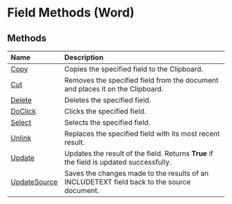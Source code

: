
# Field Methods (Word)

## Methods



|**Name**|**Description**|
|:-----|:-----|
|[Copy](8e897929-051d-deeb-9294-6afc5284542b.md)|Copies the specified field to the Clipboard.|
|[Cut](594b6538-fd90-a969-decd-1468b9ba0c03.md)|Removes the specified field from the document and places it on the Clipboard.|
|[Delete](064a8e70-4c5d-f26c-df46-2a1e6a9b1198.md)|Deletes the specified field.|
|[DoClick](04b94737-0f7f-9086-07ff-555e416f2acf.md)|Clicks the specified field.|
|[Select](03fa304c-acc7-30a5-7dfa-06098bbdac7a.md)|Selects the specified field.|
|[Unlink](b547d99e-fbf7-f31a-ca98-c9fab1e006e7.md)|Replaces the specified field with its most recent result.|
|[Update](e4e941aa-3223-ae0b-8366-9e14d92fff52.md)|Updates the result of the field. Returns  **True** if the field is updated successfully.|
|[UpdateSource](8a7a3362-efc5-97e8-c951-e3143e28488d.md)|Saves the changes made to the results of an INCLUDETEXT field back to the source document.|
